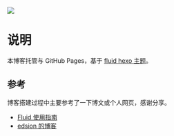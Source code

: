 
<p align="left">
    <a href="https://travis-ci.com/zhaojuntao/blog" alt="Travis-CI"><img src="https://api.travis-ci.com/zhaojuntao/blog.svg?branch=master" /></a>
</p>

# 说明

本博客托管与 GitHub Pages，基于 [fluid hexo 主题](https://github.com/fluid-dev/hexo-theme-fluid)。

## 参考

博客搭建过程中主要参考了一下博文或个人网页，感谢分享。

- [Fluid 使用指南](https://fluid-dev.github.io/hexo-fluid-docs/guide/)
- [edsion 的博客](https://blog.i1hao.com/2018/09/01/hexo-and-githubpages-best-practices/)
